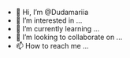 - 👋 Hi, I’m @Dudamariia
- 👀 I’m interested in ...
- 🌱 I’m currently learning ...
- 💞️ I’m looking to collaborate on ...
- 📫 How to reach me ...

<!---
Dudamariia/Dudamariia is a ✨ special ✨ repository because its `README.md` (this file) appears on your GitHub profile.
You can click the Preview link to take a look at your changes.
--->
